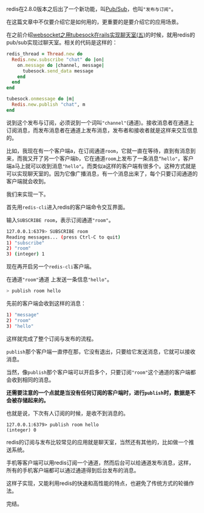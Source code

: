 redis在2.8.0版本之后出了一个新功能，叫[Pub/Sub](http://redisdoc.com/topic/pubsub.html)，也叫`"发布与订阅"`。

在这篇文章中不仅要介绍它是如何用的，更重要的是要介绍它的应用场景。

在之前介绍[websocket之用tubesock在rails实现聊天室(五)](http://www.rails365.net/articles/websocket-zhi-yong-tubesock-zai-rails-shi-xian-liao-tian-shi-wu)的时候，就用redis的pub/sub实现过聊天室。相关的代码是这样的：


``` ruby
redis_thread = Thread.new do
  Redis.new.subscribe "chat" do |on|
    on.message do |channel, message|
      tubesock.send_data message
    end
  end
end

tubesock.onmessage do |m|
  Redis.new.publish "chat", m
end
```

说到这个发布与订阅，必须说到一个词叫`"channel"`(通道)。接收消息者在通道上订阅消息，而发布消息者在通道上发布消息，发布者和接收者就是这样来交互信息的。

比如，我现在有一个客户端a，在订阅通道`room`，它就一直在等待，直到有消息到来，而我又开了另一个客户端b，它在通道`room`上发布了一条消息`“hello"`，客户端a马上就可以收到消息`"hello"`。而类似a这样的客户端有很多个。这种方式就是可以实现聊天室的。因为它像广播消息，有一个消息出来了，每个只要订阅通道的客户端就会收到。

我们来实现一下。

首先用`redis-cli`进入redis的客户端命令交互界面。

输入`SUBSCRIBE room`，表示订阅通道`"room"`。

``` bash
127.0.0.1:6379> SUBSCRIBE room
Reading messages... (press Ctrl-C to quit)
1) "subscribe"
2) "room"
3) (integer) 1
```

现在再开启另一个`redis-cli`客户端。

在通道`"room"`通道 上发送一条信息`"hello"`。

``` bash
> publish room hello
```

先前的客户端会收到这样的消息：

``` bash
1) "message"
2) "room"
3) "hello"
```

这样就完成了整个订阅与发布的流程。

`publish`那个客户端一直停在那，它没有退出，只要给它发送消息，它就可以接收消息。

当然，像`publish`那个客户端可以开启多个，只要订阅`"room"`这个通道的客户端都会收到相同的消息。

**还需要注意的一个点就是当没有任何订阅的客户端时，进行`publish`时，数据是不会被存储起来的。**

也就是说，下次有人订阅的时候，是收不到消息的。

```
127.0.0.1:6379> publish room hello
(integer) 0
```

redis的订阅与发布比较常见的应用就是聊天室，当然还有其他的，比如做一个推送系统。

手机等客户端可以用redis订阅一个通道，然而后台可以给通道发布消息，这样，所有的手机客户端都可以通过通道得到后台发布的消息。

这样子实现，又能利用redis的快速和高性能的特点，也避免了传统方式的轮循作法。

完结。 
